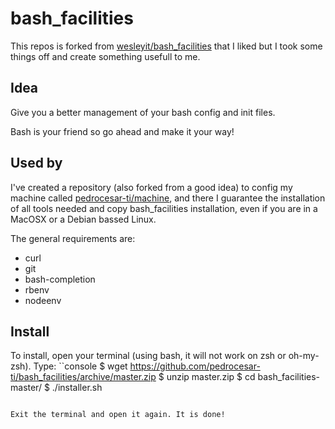 # bash_facilities

This repos is forked from [wesleyit/bash_facilities](https://github.com/wesleyit/bash_facilities) that I liked but I took some things off and create something usefull to me.

Idea
----------
Give you a better management of your bash config and init files. 

Bash is your friend so go ahead and make it your way!


Used by
----------
I've created a repository (also forked from a good idea) to config my machine called [pedrocesar-ti/machine](https://github.com/pedrocesar-ti/machine), and there I guarantee the installation of all tools needed and copy bash_facilities installation, even if you are in a MacOSX or a Debian bassed Linux. 

The general requirements are:
* curl
* git
* bash-completion
* rbenv
* nodeenv

Install
-------
To install, open your terminal (using bash, it will not work on zsh or oh-my-zsh).
Type:
``console
$ wget https://github.com/pedrocesar-ti/bash_facilities/archive/master.zip
$ unzip master.zip
$ cd bash_facilities-master/
$ ./installer.sh
```

Exit the terminal and open it again. It is done!
